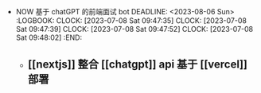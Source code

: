 - NOW 基于 chatGPT 的前端面试 bot 
  DEADLINE: <2023-08-06 Sun>
  :LOGBOOK:
  CLOCK: [2023-07-08 Sat 09:47:35]
  CLOCK: [2023-07-08 Sat 09:47:39]
  CLOCK: [2023-07-08 Sat 09:47:52]
  CLOCK: [2023-07-08 Sat 09:48:02]
  :END:
	- [[nextjs]] 整合 [[chatgpt]] api 基于 [[vercel]] 部署
		-